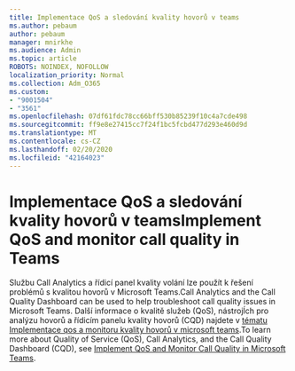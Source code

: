 ```yaml
---
title: Implementace QoS a sledování kvality hovorů v teams
ms.author: pebaum
author: pebaum
manager: mnirkhe
ms.audience: Admin
ms.topic: article
ROBOTS: NOINDEX, NOFOLLOW
localization_priority: Normal
ms.collection: Adm_O365
ms.custom:
- "9001504"
- "3561"
ms.openlocfilehash: 07df61fdc78cc66bff530b85239f10c4a7cde498
ms.sourcegitcommit: ff9e8e27415cc7f24f1bc5fcbd477d293e460d9d
ms.translationtype: MT
ms.contentlocale: cs-CZ
ms.lasthandoff: 02/20/2020
ms.locfileid: "42164023"
---
```

# <a name="implement-qos-and-monitor-call-quality-in-teams"></a><span data-ttu-id="65e64-102">Implementace QoS a sledování kvality hovorů v teams</span><span class="sxs-lookup"><span data-stu-id="65e64-102">Implement QoS and monitor call quality in Teams</span></span>

<span data-ttu-id="65e64-103">Službu Call Analytics a řídicí panel kvality volání lze použít k řešení problémů s kvalitou hovorů v Microsoft Teams.</span><span class="sxs-lookup"><span data-stu-id="65e64-103">Call Analytics and the Call Quality Dashboard can be used to help troubleshoot call quality issues in Microsoft Teams.</span></span> <span data-ttu-id="65e64-104">Další informace o kvalitě služeb (QoS), nástrojÍch pro analýzu hovorů a řídicím panelu kvality hovorů (CQD) najdete v [tématu Implementace qos a monitoru kvality hovorů v microsoft teams](https://docs.microsoft.com/en-us/microsoftteams/monitor-call-quality-qos).</span><span class="sxs-lookup"><span data-stu-id="65e64-104">To learn more about Quality of Service (QoS), Call Analytics, and the Call Quality Dashboard (CQD), see [Implement QoS and Monitor Call Quality in Microsoft Teams](https://docs.microsoft.com/en-us/microsoftteams/monitor-call-quality-qos).</span></span> 
